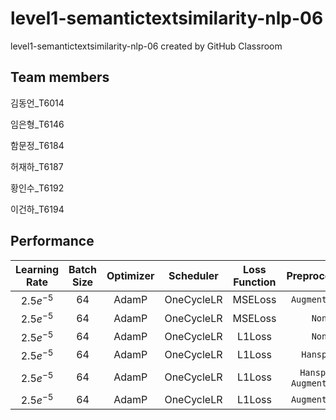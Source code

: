 # level1-semantictextsimilarity-nlp-06
level1-semantictextsimilarity-nlp-06 created by GitHub Classroom

## Team members

김동언_T6014

임은형_T6146

함문정_T6184

허재하_T6187

황인수_T6192

이건하_T6194


## Performance



| **Learning Rate** | **Batch Size** | **Optimizer** | **Scheduler** | **Loss Function**| **Preprocessing**|**Performance**|
|:--------:|:--------:|:--------:|:--------:|:--------:|:--------:|:--------:|
|$2.5e^{-5}$|64|AdamP|OneCycleLR|MSELoss|`Augmentation`|0.917|
|$2.5e^{-5}$|64|AdamP|OneCycleLR|MSELoss|`None`|0.913|
|$2.5e^{-5}$|64|AdamP|OneCycleLR|L1Loss|`None`|0.921|
|$2.5e^{-5}$|64|AdamP|OneCycleLR|L1Loss|`Hanspell`|0.915|
|$2.5e^{-5}$|64|AdamP|OneCycleLR|L1Loss|`Hanspell`, `Augmentation`|0.923|
|$2.5e^{-5}$|64|AdamP|OneCycleLR|L1Loss|`Augmentation`|0.916|
